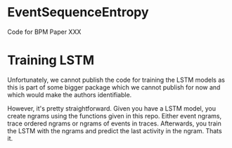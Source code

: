 # EventSequenceEntropy
Code for BPM Paper XXX

# Training LSTM
Unfortunately, we cannot publish the code for training the LSTM models as this is part of some bigger package which 
we cannot publish for now and which would make the authors identifiable. 

However, it's pretty straightforward. Given you have a LSTM model, you create ngrams using the functions given in this repo.
Either event ngrams, trace ordered ngrams or ngrams of events in traces.
Afterwards, you train the LSTM with the ngrams and predict the last activity in the ngram. Thats it.
